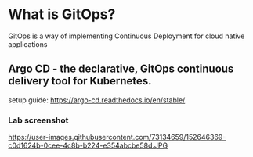 # What is GitOps?
GitOps is a way of implementing Continuous Deployment for cloud native applications

## Argo CD - the declarative, GitOps continuous delivery tool for Kubernetes.
setup guide: https://argo-cd.readthedocs.io/en/stable/

### Lab screenshot
https://user-images.githubusercontent.com/73134659/152646369-c0d1624b-0cee-4c8b-b224-e354abcbe58d.JPG


